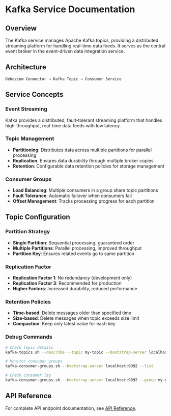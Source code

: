 # Kafka Service Documentation

## Overview
The Kafka service manages Apache Kafka topics, providing a distributed streaming platform for handling real-time data feeds. It serves as the central event broker in the event-driven data integration service.

## Architecture
```
Debezium Connector → Kafka Topic → Consumer Service
```

## Service Concepts

### Event Streaming
Kafka provides a distributed, fault-tolerant streaming platform that handles high-throughput, real-time data feeds with low latency.

### Topic Management
- **Partitioning**: Distributes data across multiple partitions for parallel processing
- **Replication**: Ensures data durability through multiple broker copies
- **Retention**: Configurable data retention policies for storage management

### Consumer Groups
- **Load Balancing**: Multiple consumers in a group share topic partitions
- **Fault Tolerance**: Automatic failover when consumers fail
- **Offset Management**: Tracks processing progress for each partition

## Topic Configuration

### Partition Strategy
- **Single Partition**: Sequential processing, guaranteed order
- **Multiple Partitions**: Parallel processing, improved throughput
- **Partition Key**: Ensures related events go to same partition

### Replication Factor
- **Replication Factor 1**: No redundancy (development only)
- **Replication Factor 3**: Recommended for production
- **Higher Factors**: Increased durability, reduced performance

### Retention Policies
- **Time-based**: Delete messages older than specified time
- **Size-based**: Delete messages when topic exceeds size limit
- **Compaction**: Keep only latest value for each key

### Debug Commands
```bash
# Check topic details
kafka-topics.sh --describe --topic my-topic --bootstrap-server localhost:9092

# Monitor consumer groups
kafka-consumer-groups.sh --bootstrap-server localhost:9092 --list

# Check consumer lag
kafka-consumer-groups.sh --bootstrap-server localhost:9092 --group my-group --describe
```

## API Reference
For complete API endpoint documentation, see [API Reference](../docs/api.md#kafka-endpoints).
